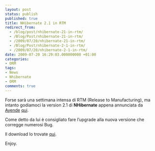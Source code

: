 ```yaml
---
layout: post
status: publish
published: true
title: NHibernate 2.1 in RTM
redirect_from: 
  - /blog/post/nhibernate-21-in-rtm/
  - /Blog/Post/nhibernate-21-in-rtm/
  - /2009/07/20/nhibernate-21-in-rtm/
  - /Blog/Post/nhibernate-2-1-in-rtm/
  - /2009/07/20/nhibernate-2-1-in-rtm/
date: 2009-07-20 16:29:03.000000000 +01:00
categories:
- ORM
tags:
- News
- Nhibernate
- ORM
comments: true
---
```

<p>Forse sar&agrave; una settimana intensa di RTM (Release to Manufacturing), ma intanto godiamoci la version 2.1 di <strong>NHibernate</strong> appena annunciata da <a target="_blank" rel="nofollow" href="http://ayende.com" title="Ayende's Blog">Ayende</a> <a target="_blank" rel="nofollow" href="http://ayende.com/Blog/archive/2009/07/20/nhibernate-2.1-is-out.aspx" title="NHibernate 2.1 is out!">qui</a>.</p>
<p>Come detto da lui &egrave; consigliato fare l&rsquo;upgrade alla nuova versione che corregge numerosi Bug.</p>
<p>Il download lo trovate <a target="_blank" rel="nofollow" href="http://sourceforge.net/projects/nhibernate/files/" title="NHibernate 2.1 download.">qui</a>.</p>
<p>Enjoy.</p>
